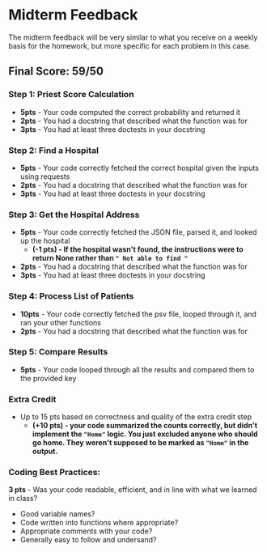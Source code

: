 # Midterm Feedback
The midterm feedback will be very similar to what you receive on a weekly basis for the homework, but more specific for each problem in this case.

## Final Score: 59/50


### Step 1: Priest Score Calculation
* **5pts** - Your code computed the correct probability and returned it
* **2pts** - You had a docstring that described what the function was for
* **3pts** - You had at least three doctests in your docstring

### Step 2: Find a Hospital
* **5pts** - Your code correctly fetched the correct hospital given the inputs using requests
* **2pts** - You had a docstring that described what the function was for
* **3pts** - You had at least three doctests in your docstring

### Step 3: Get the Hospital Address
* **5pts** - Your code correctly fetched the JSON file, parsed it, and looked up the hospital
  * **(-1 pts) - If the hospital wasn't found, the instructions were to return None rather than `" Not able to find "`**
* **2pts** - You had a docstring that described what the function was for
* **3pts** - You had at least three doctests in your docstring

### Step 4: Process List of Patients
* **10pts** - Your code correctly fetched the psv file, looped through it, and ran your other functions
* **2pts** - You had a docstring that described what the function was for

### Step 5: Compare Results
* **5pts** - Your code looped through all the results and compared them to the provided key

### Extra Credit
* Up to 15 pts based on correctness and quality of the extra credit step
  * **(+10 pts) - your code summarized the counts correctly, but didn't implement the `"Home"` logic.  You just excluded anyone who should go home.  They weren't supposed to be marked as `"Home"` in the output.**

### Coding Best Practices:
**3 pts** - Was your code readable, efficient, and in line with what we learned in class?
* Good variable names?
* Code written into functions where appropriate?
* Appropriate comments with your code?
* Generally easy to follow and undersand?
